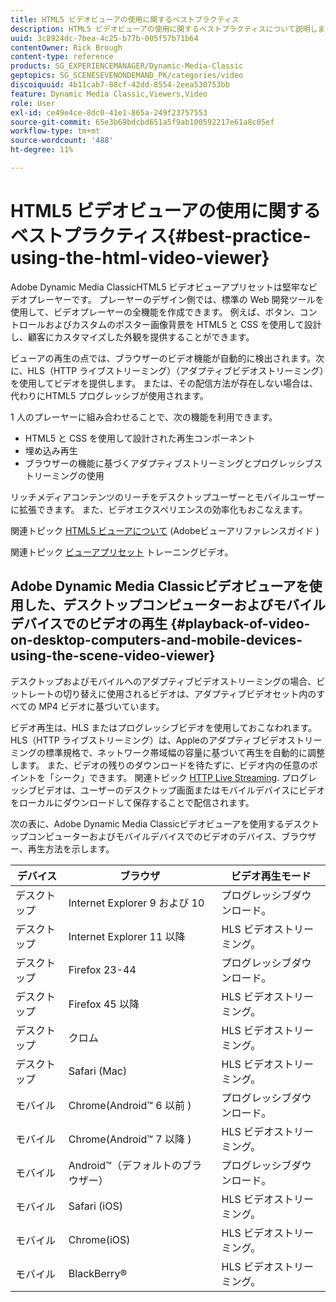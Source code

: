 ```yaml
---
title: HTML5 ビデオビューアの使用に関するベストプラクティス
description: HTML5 ビデオビューアの使用に関するベストプラクティスについて説明します。
uuid: 3c8924dc-7bea-4c25-b77b-005f57b71b64
contentOwner: Rick Brough
content-type: reference
products: SG_EXPERIENCEMANAGER/Dynamic-Media-Classic
geptopics: SG_SCENESEVENONDEMAND_PK/categories/video
discoiquuid: 4b11cab7-88cf-42dd-8554-2eea530753bb
feature: Dynamic Media Classic,Viewers,Video
role: User
exl-id: ce49e4ce-8dc0-41e1-865a-249f23757553
source-git-commit: 65e3b69bdcbd651a5f9ab100592217e61a8c05ef
workflow-type: tm+mt
source-wordcount: '488'
ht-degree: 11%

---
```


# HTML5 ビデオビューアの使用に関するベストプラクティス{#best-practice-using-the-html-video-viewer}

Adobe Dynamic Media ClassicHTML5 ビデオビューアプリセットは堅牢なビデオプレーヤーです。 プレーヤーのデザイン側では、標準の Web 開発ツールを使用して、ビデオプレーヤーの全機能を作成できます。 例えば、ボタン、コントロールおよびカスタムのポスター画像背景を HTML5 と CSS を使用して設計し、顧客にカスタマイズした外観を提供することができます。

ビューアの再生の点では、ブラウザーのビデオ機能が自動的に検出されます。次に、HLS（HTTP ライブストリーミング）（アダプティブビデオストリーミング）を使用してビデオを提供します。 または、その配信方法が存在しない場合は、代わりにHTML5 プログレッシブが使用されます。

1 人のプレーヤーに組み合わせることで、次の機能を利用できます。

* HTML5 と CSS を使用して設計された再生コンポーネント
* 埋め込み再生
* ブラウザーの機能に基づくアダプティブストリーミングとプログレッシブストリーミングの使用

リッチメディアコンテンツのリーチをデスクトップユーザーとモバイルユーザーに拡張できます。 また、ビデオエクスペリエンスの効率化もおこなえます。

関連トピック [HTML5 ビューアについて](https://experienceleague.adobe.com/docs/dynamic-media-developer-resources/library/viewers-for-aem-assets-only/c-html5-aem-asset-viewers.html?lang=en#viewers-for-aem-assets-only) (Adobeビューアリファレンスガイド )

関連トピック [ビューアプリセット](https://s7d5.scene7.com/s7viewers/html5/VideoViewer.html?videoserverurl=https://s7d5.scene7.com/is/content/&amp;emailurl=https://s7d5.scene7.com/s7/emailFriend&amp;serverUrl=https://s7d5.scene7.com/is/image/&amp;config=Scene7SharedAssets/Universal_HTML5_Video&amp;contenturl=https://s7d5.scene7.com/skins/&amp;asset=S7tutorials/550_viewer-presets_converted%20renamed_Done-AVS) トレーニングビデオ。

## Adobe Dynamic Media Classicビデオビューアを使用した、デスクトップコンピューターおよびモバイルデバイスでのビデオの再生 {#playback-of-video-on-desktop-computers-and-mobile-devices-using-the-scene-video-viewer}

デスクトップおよびモバイルへのアダプティブビデオストリーミングの場合、ビットレートの切り替えに使用されるビデオは、アダプティブビデオセット内のすべての MP4 ビデオに基づいています。

ビデオ再生は、HLS またはプログレッシブビデオを使用しておこなわれます。 HLS（HTTP ライブストリーミング）は、Appleのアダプティブビデオストリーミングの標準規格で、ネットワーク帯域幅の容量に基づいて再生を自動的に調整します。 また、ビデオの残りのダウンロードを待たずに、ビデオ内の任意のポイントを「シーク」できます。 関連トピック [HTTP Live Streaming](https://developer.apple.com/streaming/). プログレッシブビデオは、ユーザーのデスクトップ画面またはモバイルデバイスにビデオをローカルにダウンロードして保存することで配信されます。

次の表に、Adobe Dynamic Media Classicビデオビューアを使用するデスクトップコンピューターおよびモバイルデバイスでのビデオのデバイス、ブラウザー、再生方法を示します。

| デバイス | ブラウザ | ビデオ再生モード |
|--- |--- |--- |
| デスクトップ | Internet Explorer 9 および 10 | プログレッシブダウンロード。 |
| デスクトップ | Internet Explorer 11 以降 | HLS ビデオストリーミング。 |
| デスクトップ | Firefox 23-44 | プログレッシブダウンロード。 |
| デスクトップ | Firefox 45 以降 | HLS ビデオストリーミング。 |
| デスクトップ | クロム | HLS ビデオストリーミング。 |
| デスクトップ | Safari (Mac) | HLS ビデオストリーミング。 |
| モバイル | Chrome(Android™ 6 以前 ) | プログレッシブダウンロード。 |
| モバイル | Chrome(Android™ 7 以降 ) | HLS ビデオストリーミング。 |
| モバイル | Android™（デフォルトのブラウザー） | プログレッシブダウンロード。 |
| モバイル | Safari (iOS) | HLS ビデオストリーミング。 |
| モバイル | Chrome(iOS) | HLS ビデオストリーミング。 |
| モバイル | BlackBerry® | HLS ビデオストリーミング。 |
